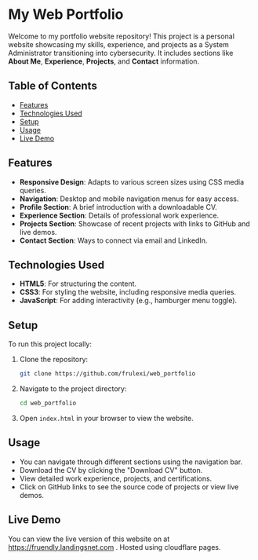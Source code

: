 # My Web Portfolio

Welcome to my portfolio website repository! This project is a personal website showcasing my skills, experience, and projects as a System Administrator transitioning into cybersecurity. It includes sections like **About Me**, **Experience**, **Projects**, and **Contact** information.

## Table of Contents
- [Features](#features)
- [Technologies Used](#technologies-used)
- [Setup](#setup)
- [Usage](#usage)
- [Live Demo](#live-demo)

## Features
- **Responsive Design**: Adapts to various screen sizes using CSS media queries.
- **Navigation**: Desktop and mobile navigation menus for easy access.
- **Profile Section**: A brief introduction with a downloadable CV.
- **Experience Section**: Details of professional work experience.
- **Projects Section**: Showcase of recent projects with links to GitHub and live demos.
- **Contact Section**: Ways to connect via email and LinkedIn.

## Technologies Used
- **HTML5**: For structuring the content.
- **CSS3**: For styling the website, including responsive media queries.
- **JavaScript**: For adding interactivity (e.g., hamburger menu toggle).

## Setup
To run this project locally:
1. Clone the repository:
   ```bash
   git clone https://github.com/frulexi/web_portfolio
   ```
2. Navigate to the project directory:
   ```bash
   cd web_portfolio
   ```
3. Open `index.html` in your browser to view the website.

## Usage
- You can navigate through different sections using the navigation bar.
- Download the CV by clicking the "Download CV" button.
- View detailed work experience, projects, and certifications.
- Click on GitHub links to see the source code of projects or view live demos.

## Live Demo
You can view the live version of this website on at https://fruendly.landingsnet.com . 
Hosted using cloudflare pages.
